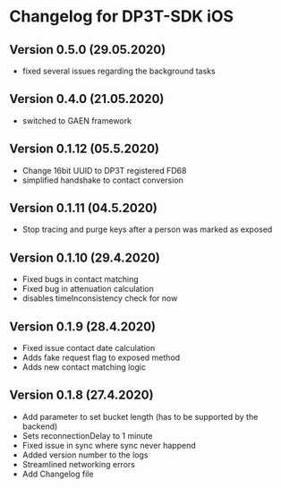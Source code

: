 # Changelog for DP3T-SDK iOS

## Version 0.5.0 (29.05.2020)
- fixed several issues regarding the background tasks

## Version 0.4.0 (21.05.2020)

- switched to GAEN framework

## Version 0.1.12 (05.5.2020)
- Change 16bit UUID to DP3T registered FD68
- simplified handshake to contact conversion

## Version 0.1.11 (04.5.2020)
- Stop tracing and purge keys after a person was marked as exposed

## Version 0.1.10 (29.4.2020)
- Fixed bugs in contact matching
- Fixed bug in attenuation calculation
- disables timeInconsistency check for now

## Version 0.1.9 (28.4.2020)
- Fixed issue contact date calculation
- Adds fake request flag to exposed method
- Adds new contact matching logic

## Version 0.1.8 (27.4.2020)
- Add parameter to set bucket length (has to be supported by the backend)
- Sets reconnectionDelay to 1 minute
- Fixed issue in sync where sync never happend
- Added version number to the logs
- Streamlined networking errors
- Add Changelog file